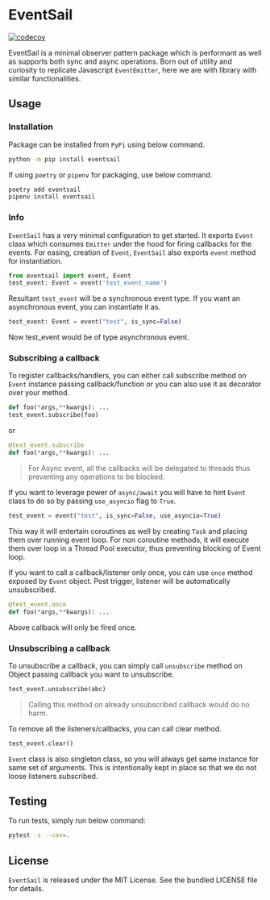 # EventSail

[![codecov](https://codecov.io/gh/satyamsoni2211/eventsail/graph/badge.svg?token=1LW83DYL0R)](https://codecov.io/gh/satyamsoni2211/eventsail)

EventSail is a minimal observer pattern package which is performant as well as supports both sync and async operations. Born out of utility and curiosity to replicate Javascript `EventEmitter`, here we are with library with similar functionalities.

## Usage

### Installation

Package can be installed from `PyPi` using below command.

```bash
python -m pip install eventsail
```

If using `poetry` or `pipenv` for packaging, use below command.

```bash
poetry add eventsail
pipenv install eventsail
```

### Info

`EventSail` has a very minimal configuration to get started. It exports `Event` class which consumes `Emitter` under the hood for firing callbacks for the events. For easing, creation of `Event`, `EventSail` also exports `event` method for instantiation.

```python
from eventsail import event, Event
test_event: Event = event('test_event_name')
```

Resultant `test_event` will be a synchronous event type. If you want an asynchronous event, you can instantiate it as.

```python
test_event: Event = event("test", is_sync=False)
```

Now test_event would be of type asynchronous event.

### Subscribing a callback

To register callbacks/handlers, you can either call subscribe method on `Event` instance passing callback/function or you can also use it as decorator over your method.

```python
def foo(*args,**kwargs): ...
test_event.subscribe(foo)
```

or

```python
@test_event.subscribe
def foo(*args,**kwargs): ...
```

> For Async event, all the callbacks will be delegated to threads thus preventing any operations to be blocked.

If you want to leverage power of `async/await` you will have to hint `Event` class to do so by passing `use_asyncio` flag to `True`.

```python
test_event = event("test", is_sync=False, use_asyncio=True)
```

This way it will entertain coroutines as well by creating `Task` and placing them over running event loop. For non coroutine methods, it will execute them over loop in a Thread Pool executor, thus preventing blocking of Event loop.

If you want to call a callback/listener only once, you can use `once` method exposed by `Event` object. Post trigger, listener will be automatically unsubscribed.

```python
@test_event.once
def foo(*args,**kwargs): ...
```

Above callback will only be fired once.

### Unsubscribing a callback

To unsubscribe a callback, you can simply call `unsubscribe` method on Object passing callback you want to unsubscribe.

```python
test_event.unsubscribe(abc)
```

> Calling this method on already unsubscribed callback would do no harm.

To remove all the listeners/callbacks, you can call clear method.

```python
test_event.clear()
```

`Event` class is also singleton class, so you will always get same instance for same set of arguments. This is intentionally kept in place so that we do not loose listeners subscribed.

## Testing

To run tests, simply run below command:

```bash
pytest -s --cov=.
```

## License

`EventSail` is released under the MIT License. See the bundled LICENSE file for details.
